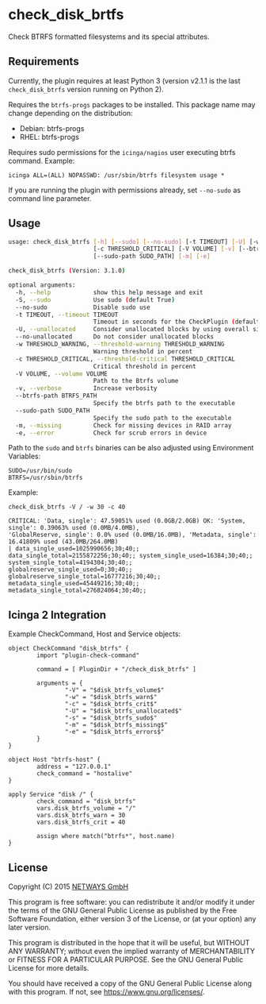 check_disk_brtfs
================

Check BTRFS formatted filesystems and its special attributes.

## Requirements

Currently, the plugin requires at least Python 3 (version v2.1.1 is the last `check_disk_btrfs` version running on Python 2).

Requires the `btrfs-progs` packages to be installed. This package name may change depending on the distribution:

* Debian: btrfs-progs
* RHEL: btrfs-progs

Requires sudo permissions for the `icinga/nagios` user executing btrfs command. Example:

```
icinga ALL=(ALL) NOPASSWD: /usr/sbin/btrfs filesystem usage *
```

If you are running the plugin with  permissions already, set `--no-sudo` as command line parameter.

## Usage

```bash
usage: check_disk_btrfs [-h] [--sudo] [--no-sudo] [-t TIMEOUT] [-U] [-w THRESHOLD_WARNING]
                        [-c THRESHOLD_CRITICAL] [-V VOLUME] [-v] [--btrfs-path BTRFS_PATH]
                        [--sudo-path SUDO_PATH] [-m] [-e]

check_disk_btrfs (Version: 3.1.0)

optional arguments:
  -h, --help            show this help message and exit
  -S, --sudo            Use sudo (default True)
  --no-sudo             Disable sudo use
  -t TIMEOUT, --timeout TIMEOUT
                        Timeout in seconds for the CheckPlugin (default 30)
  -U, --unallocated     Consider unallocated blocks by using overall size as total (Default True)
  --no-unallocated      Do not consider unallocated blocks
  -w THRESHOLD_WARNING, --threshold-warning THRESHOLD_WARNING
                        Warning threshold in percent
  -c THRESHOLD_CRITICAL, --threshold-critical THRESHOLD_CRITICAL
                        Critical threshold in percent
  -V VOLUME, --volume VOLUME
                        Path to the Btrfs volume
  -v, --verbose         Increase verbosity
  --btrfs-path BTRFS_PATH
                        Specify the btrfs path to the executable
  --sudo-path SUDO_PATH
                        Specify the sudo path to the executable
  -m, --missing         Check for missing devices in RAID array
  -e, --error           Check for scrub errors in device
```

Path to the `sudo` and `btrfs` binaries can be also adjusted using Environment Variables:

```
SUDO=/usr/bin/sudo
BTRFS=/usr/sbin/btrfs
```

Example:

```
check_disk_btrfs -V / -w 30 -c 40

CRITICAL: 'Data, single': 47.59051% used (0.0GB/2.0GB) OK: 'System, single': 0.39063% used (0.0MB/4.0MB),
'GlobalReserve, single': 0.0% used (0.0MB/16.0MB), 'Metadata, single': 16.41809% used (43.0MB/264.0MB)
| data_single_used=1025990656;30;40;; data_single_total=2155872256;30;40;; system_single_used=16384;30;40;;
system_single_total=4194304;30;40;; globalreserve_single_used=0;30;40;; globalreserve_single_total=16777216;30;40;;
metadata_single_used=45449216;30;40;; metadata_single_total=276824064;30;40;;
```

## Icinga 2 Integration

Example CheckCommand, Host and Service objects:

```
object CheckCommand "disk_btrfs" {
        import "plugin-check-command"

        command = [ PluginDir + "/check_disk_btrfs" ]

        arguments = {
                "-V" = "$disk_btrfs_volume$"
                "-w" = "$disk_btrfs_warn$"
                "-c" = "$disk_btrfs_crit$"
                "-U" = "$disk_btrfs_unallocated$"
                "-s" = "$disk_btrfs_sudo$"
                "-m" = "$disk_btrfs_missing$"
                "-e" = "$disk_btrfs_errors$"
        }
}

object Host "btrfs-host" {
        address = "127.0.0.1"
        check_command = "hostalive"
}

apply Service "disk /" {
        check_command = "disk_btrfs"
        vars.disk_btrfs_volume = "/"
        vars.disk_btrfs_warn = 30
        vars.disk_btrfs_crit = 40

        assign where match("btrfs*", host.name)
}
```

## License

Copyright (C) 2015 [NETWAYS GmbH](mailto:info@netways.de)

This program is free software: you can redistribute it and/or modify
it under the terms of the GNU General Public License as published by
the Free Software Foundation, either version 3 of the License, or
(at your option) any later version.

This program is distributed in the hope that it will be useful,
but WITHOUT ANY WARRANTY; without even the implied warranty of
MERCHANTABILITY or FITNESS FOR A PARTICULAR PURPOSE.  See the
GNU General Public License for more details.

You should have received a copy of the GNU General Public License
along with this program.  If not, see <https://www.gnu.org/licenses/>.
